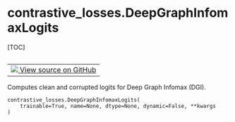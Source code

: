 <!-- lint-g3mark -->

# contrastive_losses.DeepGraphInfomaxLogits

[TOC]

<!-- Insert buttons and diff -->

<table class="tfo-notebook-buttons tfo-api nocontent" align="left">
<td>
  <a target="_blank" href="https://github.com/tensorflow/gnn/tree/master/tensorflow_gnn/models/contrastive_losses/layers.py#L298-L331">
    <img src="https://www.tensorflow.org/images/GitHub-Mark-32px.png" />
    View source on GitHub
  </a>
</td>
</table>

Computes clean and corrupted logits for Deep Graph Infomax (DGI).

<pre class="devsite-click-to-copy prettyprint lang-py tfo-signature-link">
<code>contrastive_losses.DeepGraphInfomaxLogits(
    trainable=True, name=None, dtype=None, dynamic=False, **kwargs
)
</code></pre>

<!-- Placeholder for "Used in" -->
